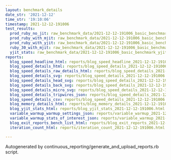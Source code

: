 ```yaml
---
layout: benchmark_details
date_str: '2021-12-12'
time_str: '19:10:06'
timestamp: 2021-12-12-191006
test_results:
  prod_ruby_no_jit: raw_benchmark_data/2021-12-12-191006_basic_benchmark_prod_ruby_no_jit.json
  prod_ruby_with_mjit: raw_benchmark_data/2021-12-12-191006_basic_benchmark_prod_ruby_with_mjit.json
  prod_ruby_with_yjit: raw_benchmark_data/2021-12-12-191006_basic_benchmark_prod_ruby_with_yjit.json
  ruby_30_with_mjit: raw_benchmark_data/2021-12-12-191006_basic_benchmark_ruby_30_with_mjit.json
  yjit_stats: raw_benchmark_data/2021-12-12-191006_basic_benchmark_yjit_stats.json
reports:
  blog_speed_headline_html: reports/blog_speed_headline_2021-12-12-191006.html
  blog_speed_details_html: reports/blog_speed_details_2021-12-12-191006.html
  blog_speed_details_raw_details_html: reports/blog_speed_details_2021-12-12-191006.raw_details.html
  blog_speed_details_svg: reports/blog_speed_details_2021-12-12-191006.svg
  blog_speed_details_head_svg: reports/blog_speed_details_2021-12-12-191006.head.svg
  blog_speed_details_back_svg: reports/blog_speed_details_2021-12-12-191006.back.svg
  blog_speed_details_micro_svg: reports/blog_speed_details_2021-12-12-191006.micro.svg
  blog_speed_details_tripwires_json: reports/blog_speed_details_2021-12-12-191006.tripwires.json
  blog_speed_details_csv: reports/blog_speed_details_2021-12-12-191006.csv
  blog_memory_details_html: reports/blog_memory_details_2021-12-12-191006.html
  blog_yjit_stats_html: reports/blog_yjit_stats_2021-12-12-191006.html
  variable_warmup_warmup_settings_json: reports/variable_warmup_2021-12-12-191006.warmup_settings.json
  variable_warmup_stats_of_interest_json: reports/variable_warmup_2021-12-12-191006.stats_of_interest.json
  blog_exit_reports_bench_list_html: reports/blog_exit_reports_2021-12-12-191006.bench_list.html
  iteration_count_html: reports/iteration_count_2021-12-12-191006.html

---
```

Autogenerated by continuous_reporting/generate_and_upload_reports.rb script.
